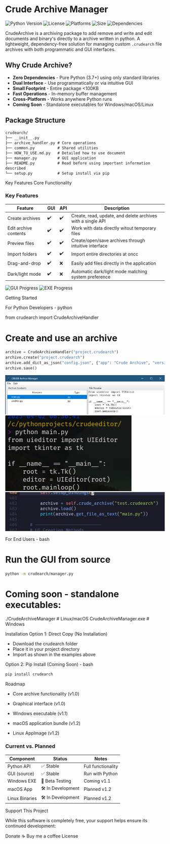 # Crude Archive Manager

![Python Version](https://img.shields.io/badge/python-3.7+-blue.svg)
![License](https://img.shields.io/badge/license-MIT-green.svg)
![Platforms](https://img.shields.io/badge/platforms-Windows%20%7C%20macOS%20%7C%20Linux-lightgrey)
![Size](https://img.shields.io/badge/install_size-%3C100KB-success)
![Dependencies](https://img.shields.io/badge/dependencies-none-success)

CrudeArchive is a archiving package to add remove and write and edit documents and binary's directly to a archive written in python.
A lightweight, dependency-free solution for managing custom `.crudearch` file archives with both programmatic and GUI interfaces.

## Why Crude Archive?

- **Zero Dependencies** - Pure Python (3.7+) using only standard libraries
- **Dual Interface** - Use programmatically or via intuitive GUI
- **Small Footprint** - Entire package <100KB
- **Fast Operations** - In-memory buffer management
- **Cross-Platform** - Works anywhere Python runs
- **Coming Soon** - Standalone executables for Windows/macOS/Linux

## Package Structure

```text
crudearch/
├── __init__.py
├── archive_handler.py # Core operations
├── common.py          # Shared utilities
├── HOW_TO_USE.md.py   # Detailed how to use document
├── manager.py         # GUI application
├── README.py          # Read before using important information described
└── setup.py           # Setup install via pip
```
Key Features
Core Functionality
### Key Features

| Feature               | GUI   | API   | Description                                                  |
|-----------------------|-------|-------|--------------------------------------------------------------|
| Create archives       | ✔️    | ✔️    | Create, read, update, and delete archives with a single API  |
| Edit archive contents | ✔️    | ✔️    | Work with data directly witout temporary files               |
| Preview files         | ✔️    | ✔️    | Create/open/save archives through intuitive interface        |
| Import folders        | ✔️    | ✔️    | Import entire directories at oncc                            |
| Drag-and-drop         | ✔️    | ❌    | Easily add files directly in the application                 |
| Dark/light mode       | ✔️    | ❌    | Automatic dark/light mode matching system preference         |


![GUI Progress](https://img.shields.io/badge/GUI_stable-100%25-brightgreen)
![EXE Progress](https://img.shields.io/badge/EXE_builds-80%25-yellow)


Getting Started

For Python Developers - python

from crudearch import CrudeArchiveHandler

# Create and use an archive
```python
archive = CrudeArchiveHandler("project.crudearch")
archive.create("project.crudearch")
archive.add_dict_as_json("config.json", {"app": "Crude Archive", "version": 1.0})
archive.save()
```
![Description of image 1](images/crudearchive_001.png)
![Description of image 2](images/crudearchive_002.png) 
![Description of image 3](images/crudearchive_003.png)

For End Users - bash

# Run the GUI from source
```bash
python -m crudearch/manager.py
```
# Coming soon - standalone executables:
./CrudeArchiveManager  # Linux/macOS
CrudeArchiveManager.exe  # Windows

Installation
Option 1: Direct Copy (No Installation)

- Download the crudearch folder
- Place it in your project directory
- Import as shown in the examples above

Option 2: Pip Install (Coming Soon) - bash
```bash
pip install crudearch
```
Roadmap

- Core archive functionality (v1.0)

- Graphical interface (v1.0)

- Windows executable (v1.1)

- macOS application bundle (v1.2)

- Linux AppImage (v1.2)



### Current vs. Planned

| Component         | Status            | Notes                     |
|-------------------|-------------------|---------------------------|
| Python API        | ✅ Stable         | Full functionality        |
| GUI (source)      | ✅ Stable         | Run with Python           |
| Windows EXE       | 🔄 Beta Testing   | Coming v1.1               |
| macOS App         | 🛠 In Development | Planned v1.2              |
| Linux Binaries    | 🛠 In Development | Planned v1.2              |

Support This Project

While this software is completely free, your support helps ensure its continued development:

Donate
☕ Buy me a coffee
License
